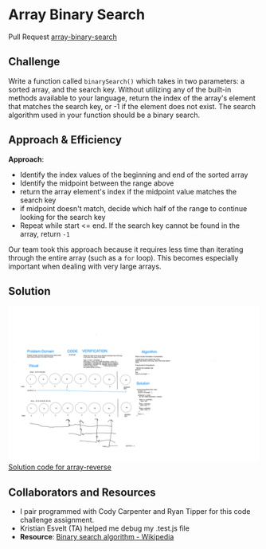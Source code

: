 # Array Binary Search

Pull Request [array-binary-search](https://github.com/dcalhoun286/data-structures-and-algorithms/pull/29)
<!-- Short summary or background information -->

## Challenge

Write a function called `binarySearch()` which takes in two parameters: a sorted array, and the search key. Without utilizing any of the built-in methods available to your language, return the index of the array's element that matches the search key, or -1 if the element does not exist. The search algorithm used in your function should be a binary search.

## Approach & Efficiency
<!-- What approach did you take? Why? What is the Big O space/time for this approach? -->

**Approach**:

- Identify the index values of the beginning and end of the sorted array
- Identify the midpoint between the range above
- return the array element's index if the midpoint value matches the search key
- if midpoint doesn't match, decide which half of the range to continue looking for the search key
- Repeat while start <= end. If the search key cannot be found in the array, return `-1`

Our team took this approach because it requires less time than iterating through the entire array (such as a `for` loop). This becomes especially important when dealing with very large arrays.

## Solution

<!-- Embedded whiteboard image -->
![array-reverse whiteboard](assets/array-binary-search.png)
[Solution code for array-reverse](array-binary-search.js)

## Collaborators and Resources

- I pair programmed with Cody Carpenter and Ryan Tipper for this code challenge assignment.
- Kristian Esvelt (TA) helped me debug my .test.js file
- **Resource**: [Binary search algorithm - Wikipedia](https://en.wikipedia.org/wiki/Binary_search_algorithm)
